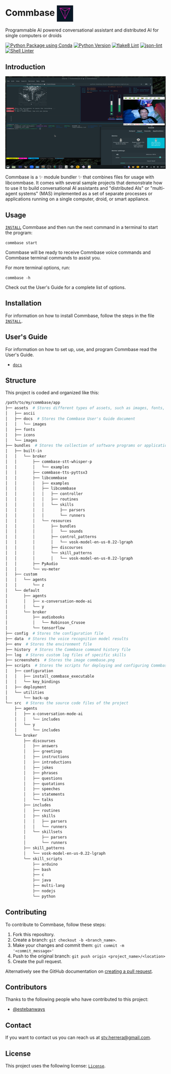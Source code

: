 # Commbase <img align="center" alt="Commbase" width="10%" src="./assets/docs/images/commbase.png" />

Programmable AI powered conversational assistant and distributed AI for single computers or droids

[![Python Package using Conda](https://github.com/mydroidandi/commbase/actions/workflows/python-package-conda.yml/badge.svg)](https://github.com/mydroidandi/commbase/actions/workflows/python-package-conda.yml)
[![Python Version](https://img.shields.io/badge/Python-3.10%20%7C%203.11%20%7C%203.12-blue)](https://img.shields.io/badge/python-3.10%20%7C%203.11%20%7C%203.12-blue)
[![flake8 Lint](https://github.com/mydroidandi/commbase/actions/workflows/python-flake8-lint.yml/badge.svg)](https://github.com/mydroidandi/commbase/actions/workflows/python-flake8-lint.yml)
[![json-lint](https://github.com/mydroidandi/commbase/actions/workflows/jq-json-lint.yml/badge.svg)](https://github.com/mydroidandi/commbase/actions/workflows/jq-json-lint.yml)
[![Shell Linter](https://github.com/mydroidandi/commbase/actions/workflows/shell-linter.yml/badge.svg)](https://github.com/mydroidandi/commbase/actions/workflows/shell-linter.yml)


## Introduction

<img alt="Commbase" src="./screenshots/commbase.png?raw=true" width="550" height="291" />

Commbase is a ✨ module bundler ✨ that combines files for usage with libcommbase. It comes with several sample projects that demonstrate how to use it to build conversational AI assistants and "distributed AIs" or "multi-agent systems" (MAS) implemented as a set of separate processes or applications running on a single computer, droid, or smart appliance.

## Usage

[`INSTALL`](./INSTALL) Commbase and then run the next command in a terminal to start the program:

`commbase start`

Commbase will be ready to receive Commbase voice commands and Commbase terminal commands to assist you.

For more terminal options, run:

`commbase -h`

Check out the User's Guide for a complete list of options.

## Installation

For information on how to install Commbase, follow the steps in the file [`INSTALL`](./INSTALL).

## User's Guide

For information on how to set up, use, and program Commbase read the User's Guide.

* [`docs`](/assets/docs) 

## Structure

This project is coded and organized like this:

```sh
/path/to/my/commbase/app
├── assets  # Stores different types of assets, such as images, fonts, and ASCII art
│   ├── ascii
│   ├── docs  # Stores the Commbase User's Guide document
│   │   └── images
│   ├── fonts
│   ├── icons
│   └── images
├── bundles  # Stores the collection of software programs or applications that have been combined and distributed together
│   ├── built-in
│   │   └── broker
│   │       ├── commbase-stt-whisper-p
│   │       │   └── examples
│   │       ├── commbase-tts-pyttsx3
│   │       ├── libcommbase
│   │       │   ├── examples
│   │       │   ├── libcommbase
│   │       │   │   ├── controller
│   │       │   │   ├── routines
│   │       │   │   └── skills
│   │       │   │       ├── parsers
│   │       │   │       └── runners
│   │       │   └── resources
│   │       │       ├── bundles
│   │       │       │   └── sounds
│   │       │       ├── control_patterns
│   │       │       │   └── vosk-model-en-us-0.22-lgraph
│   │       │       ├── discourses
│   │       │       └── skill_patterns
│   │       │       │   └── vosk-model-en-us-0.22-lgraph
│   │       ├── PyAudio
│   │       └── vu-meter
│   ├── custom
│   │   └── agents
│   │       └── z
│   └── default
│       ├── agents
│       │   ├── x-conversation-mode-ai
│       │   └── y
│       └── broker
│           ├── audiobooks
│           │   └── Robinson_Crusoe
│           └── tensorflow
├── config  # Stores the configuration file
├── data  # Stores the voice recognition model results
├── env  # Stores the environment file
├── history  # Stores the Commbase command history file
├── log	 # Stores custom log files of specific skills
├── screenshots  # Stores the image commbase.png
├── scripts  # Stores the scripts for deploying and configuring Commbase, and a few utils
│   ├── configuration
│   │   ├── install_commbase_executable
│   │   └── key_bindings
│   ├── deployment
│   └── utilities
│       └── back-up
└── src  # Stores the source code files of the project
    ├── agents
    │   ├── x-conversation-mode-ai
    │   │   └── includes
    │   └── y
    │       └── includes
    └── broker
        ├── discourses
        │   ├── answers
        │   ├── greetings
        │   ├── instructions
        │   ├── introductions
        │   ├── jokes
        │   ├── phrases
        │   ├── questions
        │   ├── quotations
        │   ├── speeches
        │   ├── statements
        │   └── talks
        ├── includes
        │   ├── routines
        │   ├── skills
        │   │   ├── parsers
        │   │   └── runners
        │   └── skillsets
        │       ├── parsers
        │       └── runners
        ├── skill_patterns
        │   └── vosk-model-en-us-0.22-lgraph
        └── skill_scripts
            ├── arduino
            ├── bash
            ├── c
            ├── java
            ├── multi-lang
            ├── nodejs
            └── python
```

## Contributing

To contribute to Commbase, follow these steps:

1. Fork this repository.
2. Create a branch: `git checkout -b <branch_name>`.
3. Make your changes and commit them: `git commit -m '<commit_message>'`
4. Push to the original branch: `git push origin <project_name>/<location>`
5. Create the pull request.

Alternatively see the GitHub documentation on [creating a pull request](https://help.github.com/en/github/collaborating-with-issues-and-pull-requests/creating-a-pull-request).

## Contributors

Thanks to the following people who have contributed to this project:

* [@estebanways](https://github.com/estebanways)

## Contact

If you want to contact us you can reach us at <stv.herrera@gmail.com>.

## License

This project uses the following license: [`License`](./COPYING).

